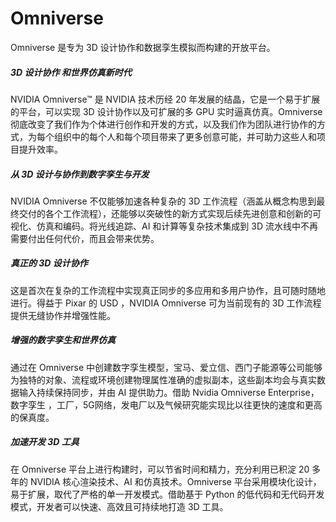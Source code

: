 # Omniverse

Omniverse 是专为 3D 设计协作和数据孪生模拟而构建的开放平台。

##### 3D 设计协作 和世界仿真新时代

NVIDIA Omniverse™ 是 NVIDIA 技术历经 20 年发展的结晶，它是一个易于扩展的平台，可以实现 3D 设计协作以及可扩展的多 GPU 实时逼真仿真。Omniverse 彻底改变了我们作为个体进行创作和开发的方式，以及我们作为团队进行协作的方式，为每个组织中的每个人和每个项目带来了更多创意可能，并可助力这些人和项目提升效率。

##### 从 3D 设计与协作到数字孪生与开发

NVIDIA Omniverse 不仅能够加速各种复杂的 3D 工作流程（涵盖从概念构思到最终交付的各个工作流程），还能够以突破性的新方式实现后续先进创意和创新的可视化、仿真和编码。将光线追踪、AI 和计算等复杂技术集成到 3D 流水线中不再需要付出任何代价，而且会带来优势。

##### 真正的 3D 设计协作

这是首次在复杂的工作流程中实现真正同步的多应用和多用户协作，且可随时随地进行。得益于 Pixar 的 USD ，NVIDIA Omniverse 可为当前现有的 3D 工作流程提供无缝协作并增强性能。

##### 增强的数字孪生和世界仿真

通过在 Omniverse 中创建数字孪生模型，宝马、爱立信、西门子能源等公司能够为独特的对象、流程或环境创建物理属性准确的虚拟副本，这些副本均会与真实数据输入持续保持同步，并由 AI 提供助力。借助 Nvidia Omniverse Enterprise，数字孪生 ，工厂，5G网络，发电厂以及气候研究能实现比以往更快的速度和更高的保真度。

##### 加速开发 3D 工具

在 Omniverse 平台上进行构建时，可以节省时间和精力，充分利用已积淀 20 多年的 NVIDIA 核心渲染技术、AI 和仿真技术。Omniverse 平台采用模块化设计，易于扩展，取代了严格的单一开发模式。借助基于 Python 的低代码和无代码开发模式，开发者可以快速、高效且可持续地打造 3D 工具。
